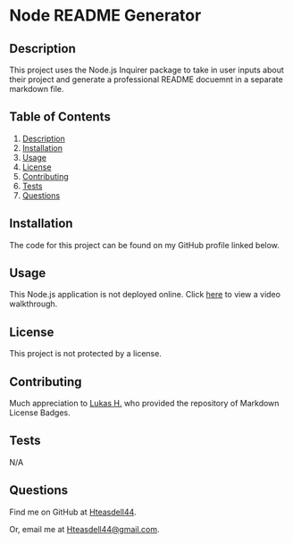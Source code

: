 # Node README Generator


## Description

This project uses the Node.js Inquirer package to take in user inputs about their project and generate a professional README docuemnt in a separate markdown file.

## Table of Contents

1. [Description](#description)
2. [Installation](#installation)
3. [Usage](#usage)
4. [License](#license)
5. [Contributing](#contributing)
6. [Tests](#tests)
7. [Questions](#questions)

## Installation

The code for this project can be found on my GitHub profile linked below.

## Usage

This Node.js application is not deployed online. Click [here](https://drive.google.com/file/d/1q1eO5rCAhJpcLsVdVUKzySRGSBwud9M6/view) to view a video walkthrough.

## License

This project is not protected by a license.

## Contributing

Much appreciation to [Lukas H.](https://github.com/lukas-h) who provided the repository of Markdown License Badges.

## Tests

N/A

## Questions

Find me on GitHub at [Hteasdell44](https://github.com/Hteasdell44).

Or, email me at [Hteasdell44@gmail.com](mailto:Hteasdell44@gmail.com).
